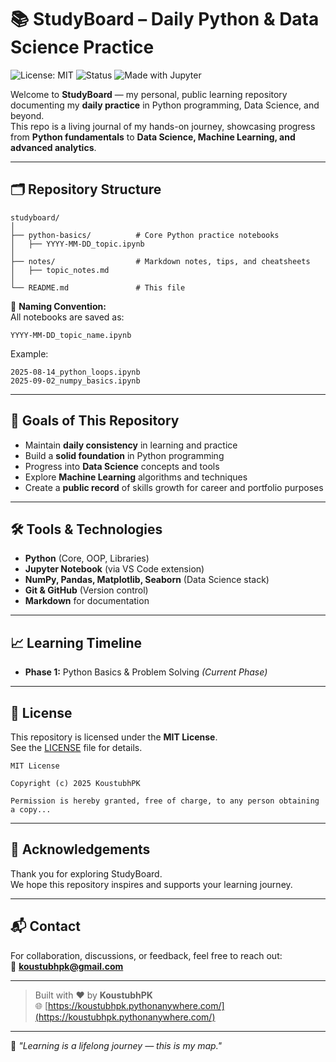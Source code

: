 # 📚 StudyBoard – Daily Python & Data Science Practice

![License: MIT](https://img.shields.io/badge/License-MIT-blue.svg)
![Status](https://img.shields.io/badge/Status-Active-brightgreen)
![Made with Jupyter](https://img.shields.io/badge/Made%20with-Jupyter-orange)

Welcome to **StudyBoard** — my personal, public learning repository documenting my **daily practice** in Python programming, Data Science, and beyond.  
This repo is a living journal of my hands-on journey, showcasing progress from **Python fundamentals** to **Data Science, Machine Learning, and advanced analytics**.

---

## 🗂 Repository Structure

```
studyboard/
│
├── python-basics/          # Core Python practice notebooks
│   ├── YYYY-MM-DD_topic.ipynb
│
├── notes/                  # Markdown notes, tips, and cheatsheets
│   ├── topic_notes.md
│
└── README.md               # This file
```

📌 **Naming Convention:**  
All notebooks are saved as:
```
YYYY-MM-DD_topic_name.ipynb
```
Example:
```
2025-08-14_python_loops.ipynb
2025-09-02_numpy_basics.ipynb
```

---

## 🎯 Goals of This Repository

- Maintain **daily consistency** in learning and practice
- Build a **solid foundation** in Python programming
- Progress into **Data Science** concepts and tools
- Explore **Machine Learning** algorithms and techniques
- Create a **public record** of skills growth for career and portfolio purposes

---

## 🛠 Tools & Technologies

- **Python** (Core, OOP, Libraries)
- **Jupyter Notebook** (via VS Code extension)
- **NumPy, Pandas, Matplotlib, Seaborn** (Data Science stack)
- **Git & GitHub** (Version control)
- **Markdown** for documentation

---

## 📈 Learning Timeline

- **Phase 1:** Python Basics & Problem Solving *(Current Phase)*

---

## 📜 License

This repository is licensed under the **MIT License**.  
See the [LICENSE](LICENSE) file for details.

```
MIT License

Copyright (c) 2025 KoustubhPK

Permission is hereby granted, free of charge, to any person obtaining a copy...
```

---

## 🤝 Acknowledgements
Thank you for exploring StudyBoard.  
We hope this repository inspires and supports your learning journey.

---

## 📬 Contact
For collaboration, discussions, or feedback, feel free to reach out:  
📧 **koustubhpk@gmail.com**

---

> Built with ❤️ by **KoustubhPK**  
> 🌐 [https://koustubhpk.pythonanywhere.com/](https://koustubhpk.pythonanywhere.com/)

---
🚀 *"Learning is a lifelong journey — this is my map."*